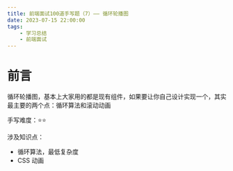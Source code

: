 ```yaml
---
title: 前端面试100道手写题（7）—— 循环轮播图
date: 2023-07-15 22:00:00
tags:
    - 学习总结
    - 前端面试
---
```


# 前言

循环轮播图，基本上大家用的都是现有组件，如果要让你自己设计实现一个，其实最主要的两个点：循环算法和滚动动画

手写难度：⭐️⭐️

涉及知识点：

- 循环算法，最低复杂度
- CSS 动画


